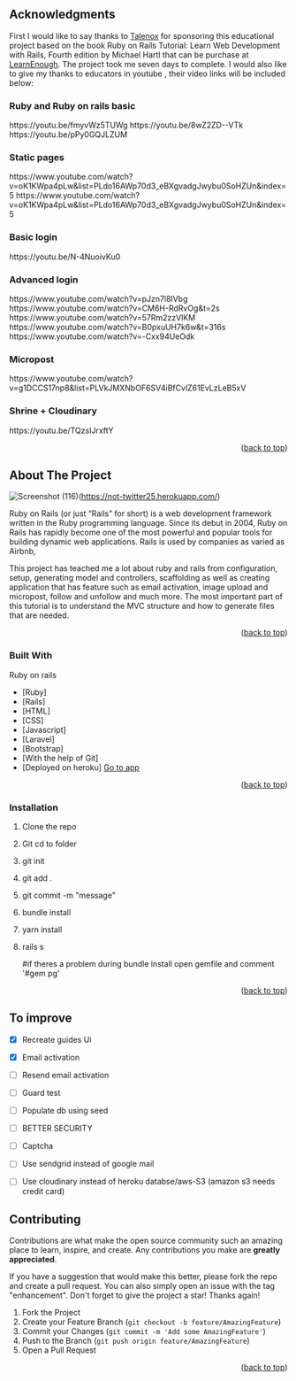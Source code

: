## Acknowledgments

First I would like to say thanks to <a href="https://www.talenox.com/">Talenox</a> for sponsoring this educational project based on the book Ruby on Rails Tutorial: Learn Web Development with Rails, Fourth edition by Michael Hartl that can be purchase at <a href="https://www.railstutorial.org/book">LearnEnough</a>. The project took me seven days to complete. I would also like to give my thanks to educators in youtube , their video links will be included below:

<h3>Ruby and Ruby on rails basic</h3>
https://youtu.be/fmyvWz5TUWg
https://youtu.be/8wZ2ZD--VTk
https://youtu.be/pPy0GQJLZUM

<h3>Static pages</h3>
https://www.youtube.com/watch?v=oK1KWpa4pLw&list=PLdo16AWp70d3_eBXgvadgJwybu0SoHZUn&index=5
https://www.youtube.com/watch?v=oK1KWpa4pLw&list=PLdo16AWp70d3_eBXgvadgJwybu0SoHZUn&index=5

<h3>Basic login</h3>
https://youtu.be/N-4NuoivKu0

<h3>Advanced login</h3>
https://www.youtube.com/watch?v=pJzn7l8lVbg
https://www.youtube.com/watch?v=CM6H-RdRvOg&t=2s
https://www.youtube.com/watch?v=57Rm2zzVlKM
https://www.youtube.com/watch?v=B0pxuUH7k6w&t=316s
https://www.youtube.com/watch?v=-Cxx94UeOdk

<h3>Micropost</h3>
https://www.youtube.com/watch?v=g1DCCS17np8&list=PLVkJMXNbOF6SV4iBfCvlZ61EvLzLeB5xV

<h3>Shrine + Cloudinary</h3>
https://youtu.be/TQzsIJrxftY

<p align="right">(<a href="#top">back to top</a>)</p>



<!-- ABOUT THE PROJECT -->
## About The Project

![Screenshot (116)](https://user-images.githubusercontent.com/95769373/149084241-d9b7a1a7-cba4-4a7a-a8e6-ec82538d3c3c.png)(https://not-twitter25.herokuapp.com/)

Ruby on Rails (or just “Rails” for short) is a web development framework written in the Ruby programming language. Since its debut in 2004, Ruby on Rails
has rapidly become one of the most powerful and popular tools for building
dynamic web applications. Rails is used by companies as varied as Airbnb,


This project has teached me a lot about ruby and rails from configuration, setup, generating model and controllers, scaffolding as well as creating application that has feature such as email activation, image upload and micropost, follow and unfollow and much more. The most important part of this tutorial is to understand the MVC structure and how to generate files that are needed.

<p align="right">(<a href="#top">back to top</a>)</p>



### Built With

Ruby on rails

* [Ruby]
* [Rails]
* [HTML]
* [CSS]
* [Javascript]
* [Laravel]
* [Bootstrap]
* [With the help of Git]
* [Deployed on heroku]   <a href="https://not-twitter25.herokuapp.com/">Go to app</a>

<p align="right">(<a href="#top">back to top</a>)</p>


### Installation

1. Clone the repo
2. Git cd to folder
3. git init
4. git add .
5. git commit -m "message"
6. bundle install
7. yarn install
8. rails s
   
   #if theres a problem during bundle install open gemfile and comment '#gem pg'
   

<p align="right">(<a href="#top">back to top</a>)</p>



<!-- ROADMAP -->
## To improve

- [x] Recreate guides Ui
- [x] Email activation
- [ ] Resend email activation
- [ ] Guard test
- [ ] Populate db using seed
- [ ] BETTER SECURITY
- [ ] Captcha
- [ ] Use sendgrid instead of google mail
- [ ] Use cloudinary instead of heroku databse/aws-S3 (amazon s3 needs credit card)


## Contributing

Contributions are what make the open source community such an amazing place to learn, inspire, and create. Any contributions you make are **greatly appreciated**.

If you have a suggestion that would make this better, please fork the repo and create a pull request. You can also simply open an issue with the tag "enhancement".
Don't forget to give the project a star! Thanks again!

1. Fork the Project
2. Create your Feature Branch (`git checkout -b feature/AmazingFeature`)
3. Commit your Changes (`git commit -m 'Add some AmazingFeature'`)
4. Push to the Branch (`git push origin feature/AmazingFeature`)
5. Open a Pull Request

<p align="right">(<a href="#top">back to top</a>)</p>



